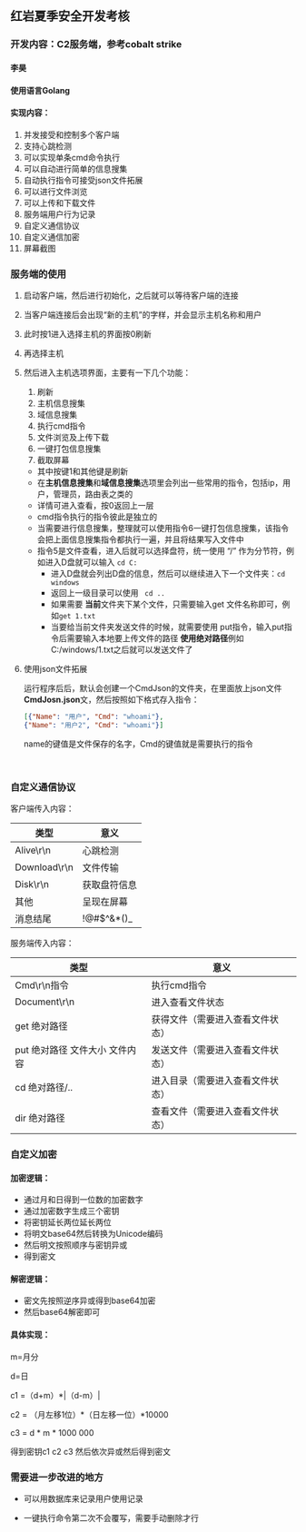 ## 红岩夏季安全开发考核

### 开发内容：C2服务端，参考cobalt strike

#### 李昊

#### 使用语言Golang

#### 实现内容：

1. 并发接受和控制多个客户端
2. 支持心跳检测
3. 可以实现单条cmd命令执行
4. 可以自动进行简单的信息搜集
4. 自动执行指令可接受json文件拓展
5. 可以进行文件浏览
6. 可以上传和下载文件
6. 服务端用户行为记录
7. 自定义通信协议
8. 自定义通信加密
8. 屏幕截图

### 服务端的使用

1. 启动客户端，然后进行初始化，之后就可以等待客户端的连接

2.  当客户端连接后会出现“新的主机”的字样，并会显示主机名称和用户

3. 此时按1进入选择主机的界面按0刷新

4. 再选择主机

5. 然后进入主机选项界面，主要有一下几个功能：

   1. 刷新
   2. 主机信息搜集
   3. 域信息搜集
   4. 执行cmd指令
   5. 文件浏览及上传下载
   6. 一键打包信息搜集
   7. 截取屏幕
   
   * 其中按键1和其他键是刷新
   * 在**主机信息搜集**和**域信息搜集**选项里会列出一些常用的指令，包括ip，用户，管理员，路由表之类的
   * 详情可进入查看，按0返回上一层
   * cmd指令执行的指令彼此是独立的
   * 当需要进行信息搜集，整理就可以使用指令6一键打包信息搜集，该指令会把上面信息搜集指令都执行一遍，并且将结果写入文件中
   * 指令5是文件查看，进入后就可以选择盘符，统一使用 “/” 作为分节符，例如进入D盘就可以输入 `cd C:`
     * 进入D盘就会列出D盘的信息，然后可以继续进入下一个文件夹：`cd windows`
     * 返回上一级目录可以使用 ` cd ..`
     * 如果需要 **当前**文件夹下某个文件，只需要输入get 文件名称即可，例如`get 1.txt`
     * 当要给当前文件夹发送文件的时候，就需要使用 put指令，输入put指令后需要输入本地要上传文件的路径 **使用绝对路径**例如 C:/windows/1.txt之后就可以发送文件了  
   
6. 使用json文件拓展

   运行程序后后，默认会创建一个CmdJson的文件夹，在里面放上json文件 **CmdJosn.json**文，然后按照如下格式存入指令：

   ```json
   [{"Name": "用户", "Cmd": "whoami"},
   {"Name": "用户2", "Cmd": "whoami"}]
   ```

   name的键值是文件保存的名字，Cmd的键值就是需要执行的指令

​					

### 自定义通信协议


客户端传入内容：

| 类型         | 意义         |
| ------------ | ------------ |
| Alive\r\n    | 心跳检测     |
| Download\r\n | 文件传输     |
| Disk\r\n     | 获取盘符信息 |
| 其他         | 呈现在屏幕   |
| 消息结尾     | !@#$^&*()_   |

服务端传入内容：

| 类型                           | 意义                             |
| ------------------------------ | -------------------------------- |
| Cmd\r\n指令                    | 执行cmd指令                      |
| Document\r\n                   | 进入查看文件状态                 |
| get 绝对路径                   | 获得文件（需要进入查看文件状态） |
| put 绝对路径 文件大小 文件内容 | 发送文件（需要进入查看文件状态） |
| cd  绝对路径/..                | 进入目录（需要进入查看文件状态） |
| dir 绝对路径                   | 查看文件（需要进入查看文件状态） |

### 自定义加密

#### 加密逻辑：

* 通过月和日得到一位数的加密数字
* 通过加密数字生成三个密钥
* 将密钥延长两位延长两位
* 将明文base64然后转换为Unicode编码
* 然后明文按照顺序与密钥异或
* 得到密文

#### 解密逻辑：

* 密文先按照逆序异或得到base64加密
* 然后base64解密即可

#### 具体实现：

m=月分

d=日

c1 =（d+m）*|（d-m）| 

c2 = （月左移1位）*（日左移一位）*10000

c3 = d * m * 1000  000

得到密钥c1 c2 c3 然后依次异或然后得到密文

### 需要进一步改进的地方

* 可以用数据库来记录用户使用记录

* 一键执行命令第二次不会覆写，需要手动删除才行

  
